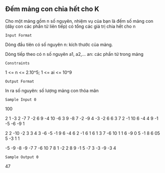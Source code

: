 ## Đếm mảng con chia hết cho K
Cho một mảng gồm n số nguyên, nhiệm vụ của bạn là đếm số mảng con (dãy con các phần tử liên tiếp) có tổng các giá trị chia hết cho n

`Input Format`

Dòng đầu tiên có số nguyên n: kích thước của mảng.

Dòng tiếp theo có n số nguyên a1, a2,... an: các phần tử trong mảng 

`Constraints`

1 <= n <= 2.10^5; 1 <= ai <= 10^9  

`Output Format`

In ra số nguyên: số lượng mảng con thỏa mãn

`Sample Input 0`

100 

2 1 -3 2 -7 7 -2 6 9 -4 10 -6 3 9 -8 7 -2 -9 4 -3 -2 6 6 3 7 2 -1 10 6 -4 4 9 -1 -5 -6 -9 1   

2 2 -10 -2 3 3 4 3 -6 -5 -1 9 6 -4 6 2 -1 6 1 6 1 3 7 -6 10 1 1 6 -9 0 5 -1 8 6 05 5 -3 1 1

-5 -9 -8 -9 -7 7 -6 10 7 8 1 -2 2 8 9 -1 5 -7 3 -3 -9 -3 4

`Sample Output 0`

47
